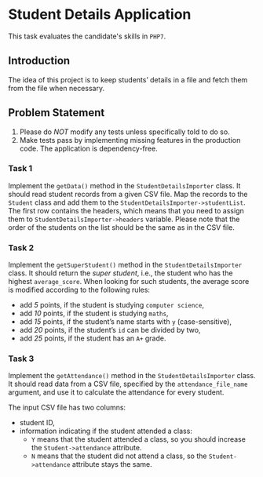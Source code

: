 # Student Details Application

This task evaluates the candidate's skills in `PHP7`.

## Introduction

The idea of this project is to keep students’ details in a file and fetch them from the file when necessary. 

## Problem Statement

1. Please do *NOT* modify any tests unless specifically told to do so.
2. Make tests pass by implementing missing features in the production code. The application is dependency-free.

### Task 1

Implement the `getData()` method in the `StudentDetailsImporter` class. It should read student records from a given CSV file. Map the records to the `Student` class and add them to the `StudentDetailsImporter->studentList`. The first row contains the headers, which means that you need to assign them to `StudentDetailsImporter->headers` variable. Please note that the order of the students on the list should be the same as in the CSV file.

### Task 2

Implement the `getSuperStudent()` method in the `StudentDetailsImporter` class. It should return the *super student*, i.e., the student who has the highest `average_score`. When looking for such students, the average score is modified according to the following rules:

 * add _5_ points, if the student is studying `computer science`,
 * add _10_ points, if the student is studying `maths`,
 * add _15_ points, if the student’s name starts with `y` (case-sensitive),
 * add _20_ points, if the student’s `id` can be divided by two,
 * add _25_ points, if the student has an `A+` grade.

### Task 3

Implement the `getAttendance()` method in the `StudentDetailsImporter` class. It should read data from a CSV file, specified by the `attendance_file_name` argument, and use it to calculate the attendance for every student.

The input CSV file has two columns:

 * student ID,
 * information indicating if the student attended a class:
    * `Y` means that the student attended a class, so you should increase the `Student->attendance` attribute.
    * `N` means that the student did not attend a class, so the `Student->attendance` attribute stays the same.

